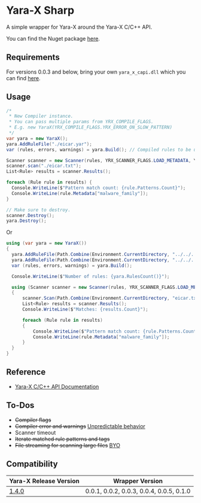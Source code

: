 # Yara-X Sharp
A simple wrapper for Yara-X around the Yara-X C/C++ API.

You can find the Nuget package [here](https://www.nuget.org/packages/YaraXSharp).

## Requirements
For versions 0.0.3 and below, bring your own `yara_x_capi.dll` which you can find [here](https://github.com/VirusTotal/yara-x/releases).

## Usage
```csharp
/*
 * New Compiler instance.
 * You can pass multiple params from YRX_COMPILE_FLAGS.
 * E.g. new YaraX(YRX_COMPILE_FLAGS.YRX_ERROR_ON_SLOW_PATTERN)
 */
var yara = new YaraX();
yara.AddRuleFile("./eicar.yar");
var (rules, errors, warnings) = yara.Build(); // Compiled rules to be used in Scanner.

Scanner scanner = new Scanner(rules, YRX_SCANNER_FLAGS.LOAD_METADATA, YRX_SCANNER_FLAGS.LOAD_PATTERNS);
scanner.scan("./eicar.txt");
List<Rule> results = scanner.Results();

foreach (Rule rule in results) {
  Console.WriteLine($"Pattern match count: {rule.Patterns.Count}");
  Console.WriteLine(rule.Metadata["malware_family"]);
}

// Make sure to destroy.
scanner.Destroy();
yara.Destroy();
```

Or 

```csharp
using (var yara = new YaraX())
{
  yara.AddRuleFile(Path.Combine(Environment.CurrentDirectory, "../../../", "eicar.yar"));
  yara.AddRuleFile(Path.Combine(Environment.CurrentDirectory, "../../../", "eitwo.yar"));
  var (rules, errors, warnings) = yara.Build();

  Console.WriteLine($"Number of rules: {yara.RulesCount()}");

  using (Scanner scanner = new Scanner(rules, YRX_SCANNER_FLAGS.LOAD_METADATA, YRX_SCANNER_FLAGS.LOAD_PATTERNS))
  {
      scanner.Scan(Path.Combine(Environment.CurrentDirectory, "eicar.txt"));
      List<Rule> results = scanner.Results();
      Console.WriteLine($"Matches: {results.Count}");

      foreach (Rule rule in results)
      {
          Console.WriteLine($"Pattern match count: {rule.Patterns.Count}");
          Console.WriteLine(rule.Metadata["malware_family"]);
      }
  }
}
```

## Reference
- [Yara-X C/C++ API Documentation](https://virustotal.github.io/yara-x/docs/api/c/c-/)

## To-Dos
- ~~Compiler flags~~
- ~~Compiler error and warnings~~ [Unpredictable behavior](https://github.com/jtpox/Yara-X-Sharp/commit/afc33cd67d78df1eb94d90a245936f2203dff17c#commitcomment-162014780)
- Scanner timeout
- ~~Iterate matched rule patterns and tags~~
- ~~File streaming for scanning large files~~ [BYO](https://github.com/jtpox/Yara-X-Sharp/commit/596f3b0e6da6989e2936eb0bff213742737865be)

## Compatibility
| Yara-X Release Version | Wrapper Version |
|--|--|
| [1.4.0](https://github.com/VirusTotal/yara-x/releases/tag/v1.4.0) | 0.0.1, 0.0.2, 0.0.3, 0.0.4, 0.0.5, 0.1.0 |


